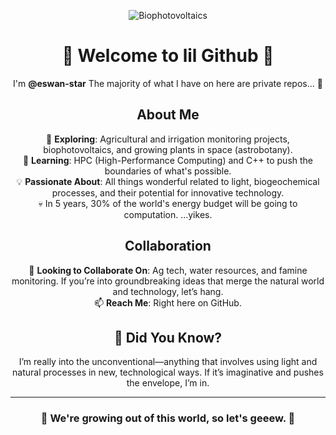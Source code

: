 <div align="center">
  
![Biophotovoltaics](https://example.com/your-image.png)
  
# 🌟 Welcome to lil Github 🌟

I'm **@eswan-star** The majority of what I have on here are private repos... 🤫

## About Me
🌱 **Exploring**: Agricultural and irrigation monitoring projects, biophotovoltaics, and growing plants in space (astrobotany).<br>
🚀 **Learning**: HPC (High-Performance Computing) and C++ to push the boundaries of what's possible.<br>
💡 **Passionate About**: All things wonderful related to light, biogeochemical processes, and their potential for innovative technology.<br>
💀 In 5 years, 30% of the world's energy budget will be going to computation. ...yikes.<br>

## Collaboration
💞 **Looking to Collaborate On**: Ag tech, water resources, and famine monitoring. If you’re into groundbreaking ideas that merge the natural world and technology, let’s hang.<br>
📫 **Reach Me**: Right here on GitHub. <br>

## 🧠 Did You Know?
I’m really into the unconventional—anything that involves using light and natural processes in new, technological ways. If it’s imaginative and pushes the envelope, I’m in.<br>

---

### 🌌 We're growing out of this world, so let's geeew. 🌱
</div>


<!---
eswan-star/eswan-star is a ✨ special ✨ repository because its `README.md` (this file) appears on your GitHub profile.
You can click the Preview link to take a look at your changes.
--->

